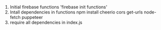 1. Initial firebase functions
   'firebase init functions'
2. Intall dependencies in functions
   npm install cheerio cors get-urls node-fetch puppeteer
3. require all dependencies in index.js
